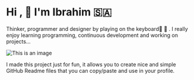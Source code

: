 # Hi ,  :hugs: I'm Ibrahim :saudi_arabia: 
Thinker, programmer and designer by playing on the keyboard:musical_score:    :musical_keyboard: . 
I really enjoy learning programming, continuous development and working on projects...


![This is an image](https://www.pexels.com/photo/modern-computer-monitor-with-keyboard-and-mouse-4792728/)

I made this project just for fun, it allows you to create nice and simple GitHub Readme files that you can copy/paste and use in your profile.




















